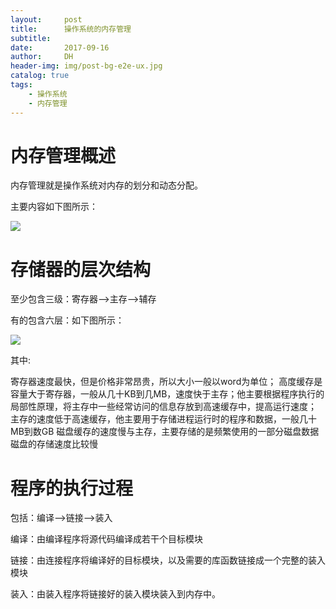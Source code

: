 ```yaml
---
layout:     post
title:      操作系统的内存管理
subtitle:   
date:       2017-09-16
author:     DH
header-img: img/post-bg-e2e-ux.jpg 
catalog: true
tags:
    - 操作系统
    - 内存管理
---
```



# 内存管理概述

内存管理就是操作系统对内存的划分和动态分配。

主要内容如下图所示：

![](https://ws1.sinaimg.cn/large/006tKfTcgy1fjk9obs7a8j31kw23vhdt.jpg)

# 存储器的层次结构

至少包含三级：寄存器——>主存——>辅存

有的包含六层：如下图所示：

![](https://ws4.sinaimg.cn/large/006tKfTcgy1fjk9woqmjyj31kw0yx7w3.jpg)

其中:

寄存器速度最快，但是价格非常昂贵，所以大小一般以word为单位；
高度缓存是容量大于寄存器，一般从几十KB到几MB，速度快于主存；他主要根据程序执行的局部性原理，将主存中一些经常访问的信息存放到高速缓存中，提高运行速度；
主存的速度低于高速缓存，他主要用于存储进程运行时的程序和数据，一般几十MB到数GB
磁盘缓存的速度慢与主存，主要存储的是频繁使用的一部分磁盘数据
磁盘的存储速度比较慢

# 程序的执行过程

包括：编译——>链接——>装入

编译：由编译程序将源代码编译成若干个目标模块

链接：由连接程序将编译好的目标模块，以及需要的库函数链接成一个完整的装入模块

装入：由装入程序将链接好的装入模块装入到内存中。




